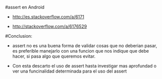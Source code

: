 #assert en Android

- http://es.stackoverflow.com/a/6171

- http://stackoverflow.com/a/6176529

#Conclusion:

- assert no es una buena forma de validar cosas que no deberian pasar, es preferible manejarlo con
una funcion que nos indique que debe hacer, si pasa algo que queremos evitar.

- Con esta descarto el uso de assert hasta investigar mas aprofundad o ver una funcinalidad
determinada para el uso del assert

